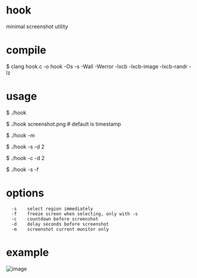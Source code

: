 # hook
minimal screenshot utility

# compile
$ clang hook.c -o hook -Os -s -Wall -Werror -lxcb -lxcb-image -lxcb-randr -lz

# usage
$ ./hook

$ ./hook screenshot.png \# default is timestamp

$ ./hook -m

$ ./hook -s -d 2

$ ./hook -c -d 2

$ ./hook -s -f

# options
```
  -s    select region immediately
  -f    freeze screen when selecting, only with -s
  -c    countdown before screenshot
  -d    delay seconds before screenshot
  -m    screenshot current monitor only
```

# example
![image](https://github.com/user-attachments/assets/38c22ec2-faaa-4514-b852-2a4116850ebf)
